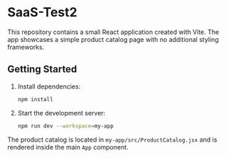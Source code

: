 # SaaS-Test2

This repository contains a small React application created with Vite. The app showcases a simple product catalog page with no additional styling frameworks.

## Getting Started

1. Install dependencies:
   ```bash
   npm install
   ```
2. Start the development server:
   ```bash
   npm run dev --workspace=my-app
   ```


The product catalog is located in `my-app/src/ProductCatalog.jsx` and is rendered inside the main `App` component.
